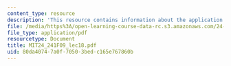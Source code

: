 ```yaml
---
content_type: resource
description: 'This resource contains information about the application of formal semantics. '
file: /media/https%3A/open-learning-course-data-rc.s3.amazonaws.com/24-241-logic-i-fall-2009/80da40747a0f70503bedc165e767860b_MIT24_241F09_lec18.pdf
file_type: application/pdf
resourcetype: Document
title: MIT24_241F09_lec18.pdf
uid: 80da4074-7a0f-7050-3bed-c165e767860b
---
```

